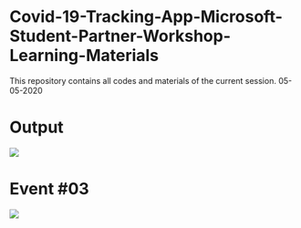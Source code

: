 # Covid-19-Tracking-App-Microsoft-Student-Partner-Workshop-Learning-Materials

This repository contains all codes and materials of the current session.
05-05-2020

# Output
<img src="./screenshots/1.png" >


# Event #03
<img src="./screenshots/2.png" >
